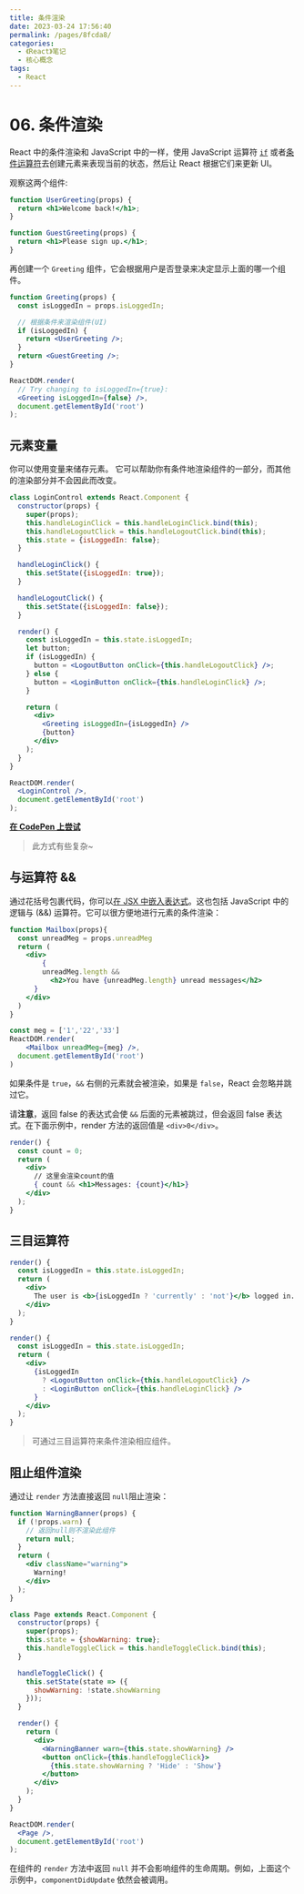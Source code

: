 ```yaml
---
title: 条件渲染
date: 2023-03-24 17:56:40
permalink: /pages/8fcda8/
categories:
  - 《React》笔记
  - 核心概念
tags:
  - React
---
```


# 06. 条件渲染

React 中的条件渲染和 JavaScript 中的一样，使用 JavaScript 运算符 [`if`](https://developer.mozilla.org/en-US/docs/Web/JavaScript/Reference/Statements/if...else) 或者[条件运算符](https://developer.mozilla.org/en/docs/Web/JavaScript/Reference/Operators/Conditional_Operator)去创建元素来表现当前的状态，然后让 React 根据它们来更新 UI。



观察这两个组件:

```jsx
function UserGreeting(props) {
  return <h1>Welcome back!</h1>;
}

function GuestGreeting(props) {
  return <h1>Please sign up.</h1>;
}
```



再创建一个 `Greeting` 组件，它会根据用户是否登录来决定显示上面的哪一个组件。

```jsx
function Greeting(props) {
  const isLoggedIn = props.isLoggedIn;

  // 根据条件来渲染组件(UI)
  if (isLoggedIn) {
    return <UserGreeting />;
  }
  return <GuestGreeting />;
}

ReactDOM.render(
  // Try changing to isLoggedIn={true}:
  <Greeting isLoggedIn={false} />,
  document.getElementById('root')
);
```



## 元素变量

你可以使用变量来储存元素。 它可以帮助你有条件地渲染组件的一部分，而其他的渲染部分并不会因此而改变。

```jsx
class LoginControl extends React.Component {
  constructor(props) {
    super(props);
    this.handleLoginClick = this.handleLoginClick.bind(this);
    this.handleLogoutClick = this.handleLogoutClick.bind(this);
    this.state = {isLoggedIn: false};
  }

  handleLoginClick() {
    this.setState({isLoggedIn: true});
  }

  handleLogoutClick() {
    this.setState({isLoggedIn: false});
  }

  render() {
    const isLoggedIn = this.state.isLoggedIn;
    let button;
    if (isLoggedIn) {
      button = <LogoutButton onClick={this.handleLogoutClick} />;
    } else {
      button = <LoginButton onClick={this.handleLoginClick} />;
    }

    return (
      <div>
        <Greeting isLoggedIn={isLoggedIn} />
        {button}
      </div>
    );
  }
}

ReactDOM.render(
  <LoginControl />,
  document.getElementById('root')
);
```

[**在 CodePen 上尝试**](https://codepen.io/gaearon/pen/QKzAgB?editors=0010)

> 此方式有些复杂~



## 与运算符 &&

通过花括号包裹代码，你可以[在 JSX 中嵌入表达式](https://zh-hans.reactjs.org/docs/introducing-jsx.html#embedding-expressions-in-jsx)。这也包括 JavaScript 中的逻辑与 (&&) 运算符。它可以很方便地进行元素的条件渲染：

```jsx
function Mailbox(props){
  const unreadMeg = props.unreadMeg
  return (
  	<div>
    	{
        unreadMeg.length &&
          <h2>You have {unreadMeg.length} unread messages</h2>
      }
    </div>
  )
}

const meg = ['1','22','33']
ReactDOM.render(
	<Mailbox unreadMeg={meg} />,
  document.getElementById('root')
)
```

如果条件是 `true`，`&&` 右侧的元素就会被渲染，如果是 `false`，React 会忽略并跳过它。



请**注意**，返回 false 的表达式会使 `&&` 后面的元素被跳过，但会返回 false 表达式。在下面示例中，render 方法的返回值是 `<div>0</div>`。

```jsx
render() {
  const count = 0;
  return (
    <div>
      // 这里会渲染count的值
      { count && <h1>Messages: {count}</h1>}
    </div>
  );
}
```



## 三目运算符

```jsx
render() {
  const isLoggedIn = this.state.isLoggedIn;
  return (
    <div>
      The user is <b>{isLoggedIn ? 'currently' : 'not'}</b> logged in.
    </div>
  );
}
```


```jsx
render() {
  const isLoggedIn = this.state.isLoggedIn;
  return (
    <div>
      {isLoggedIn
        ? <LogoutButton onClick={this.handleLogoutClick} />
        : <LoginButton onClick={this.handleLoginClick} />
      }
    </div>
  );
}
```

> 可通过三目运算符来条件渲染相应组件。



## 阻止组件渲染

通过让 `render` 方法直接返回 `null`阻止渲染：

```jsx
function WarningBanner(props) {
  if (!props.warn) {
    // 返回null则不渲染此组件
    return null;
  }
  return (
    <div className="warning">
      Warning!
    </div>
  );
}

class Page extends React.Component {
  constructor(props) {
    super(props);
    this.state = {showWarning: true};
    this.handleToggleClick = this.handleToggleClick.bind(this);
  }

  handleToggleClick() {
    this.setState(state => ({
      showWarning: !state.showWarning
    }));
  }

  render() {
    return (
      <div>
        <WarningBanner warn={this.state.showWarning} />
        <button onClick={this.handleToggleClick}>
          {this.state.showWarning ? 'Hide' : 'Show'}
        </button>
      </div>
    );
  }
}

ReactDOM.render(
  <Page />,
  document.getElementById('root')
);
```

在组件的 `render` 方法中返回 `null` 并不会影响组件的生命周期。例如，上面这个示例中，`componentDidUpdate` 依然会被调用。
